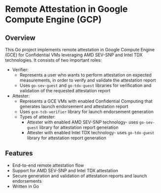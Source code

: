 # Remote Attestation in Google Compute Engine (GCP)
## Overview
This Go project implements remote attestation in Google Compute Engine (GCE) for Confidential VMs leveraging AMD SEV-SNP and Intel TDX technologies. It consists of two important roles:
- Verifier:
  - Represents a user who wants to perform attestation on expected measurements, in order to verify and validate the attestation report
  - Uses `go-sev-guest` and `go-tdx-guest` libraries for verification and validation of the requested attestation report
- Attester:
  - Represents a GCE VMs with enabled Confidential Computing that generates launch endorsement and attestation report
  - Uses `gce-tcb-verifier` library for launch endorsement generation
  - Types of attester:
    - Attester with enabled AMD SEV-SNP technology- uses `go-sev-guest` library for attestation report generation
    - Attester with enabled Intel TDX technology- uses `go-tdx-guest` library for attestation report generation

## Features
- End-to-end remote attestation flow
- Support for AMD SEV-SNP and Intel TDX attestation
- Secure generation and validation of attestation reports and launch endorsements
- Written in Go
